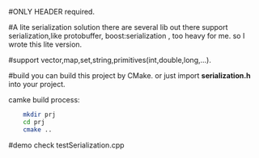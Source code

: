 #ONLY HEADER required.

#A lite serialization solution
there are several lib out there support serialization,like protobuffer, boost:serialization , too heavy for me.  so I wrote this lite version.

#support 
vector,map,set,string,primitives(int,double,long,...).

#build
you can build this project by CMake. or  just import **serialization.h** into your project.

camke build process:

```sh
	mkdir prj
	cd prj
	cmake ..
```

#demo
check testSerialization.cpp 




